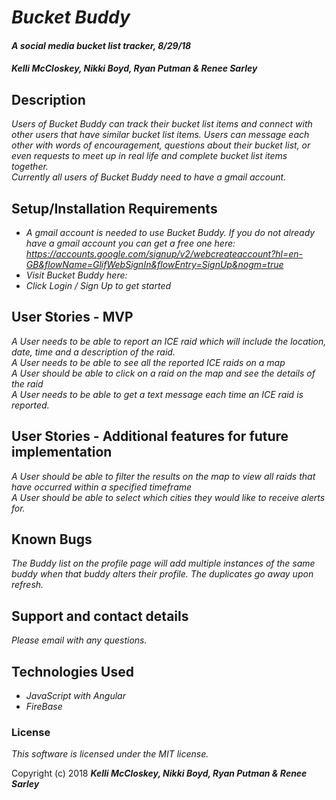# _Bucket Buddy_

#### _A social media bucket list tracker, 8/29/18_

#### _**Kelli McCloskey, Nikki Boyd, Ryan Putman & Renee Sarley**_

## Description

_Users of Bucket Buddy can track their bucket list items and connect with other users that have similar bucket list items. Users can message each other with words of encouragement, questions about their bucket list, or even requests to meet up in real life and complete bucket list items together._<br>
_Currently all users of Bucket Buddy need to have a gmail account._


## Setup/Installation Requirements

* _A gmail account is needed to use Bucket Buddy. If you do not already have a gmail account you can get a free one here: https://accounts.google.com/signup/v2/webcreateaccount?hl=en-GB&flowName=GlifWebSignIn&flowEntry=SignUp&nogm=true_
* _Visit Bucket Buddy here:_
* _Click Login / Sign Up to get started_

## User Stories - MVP

_A User needs to be able to report an ICE raid which will include the location, date, time and a description of the raid._<br>
_A User needs to be able to see all the reported ICE raids on a map_<br>
_A User should be able to click on a raid on the map and see the details of the raid_<br>
_A User needs to be able to get a text message each time an ICE raid is reported._

## User Stories - Additional features for future implementation

_A User should be able to filter the results on the map to view all raids that have occurred within a specified timeframe_<br>
_A User should be able to select which cities they would like to receive alerts for._<br>

## Known Bugs

_The Buddy list on the profile page will add multiple instances of the same buddy when that buddy alters their profile. The duplicates go away upon refresh._

## Support and contact details

_Please email with any questions._

## Technologies Used

* _JavaScript with Angular_
* _FireBase_


### License

*This software is licensed under the MIT license.*

Copyright (c) 2018 **_Kelli McCloskey, Nikki Boyd, Ryan Putman & Renee Sarley_**
